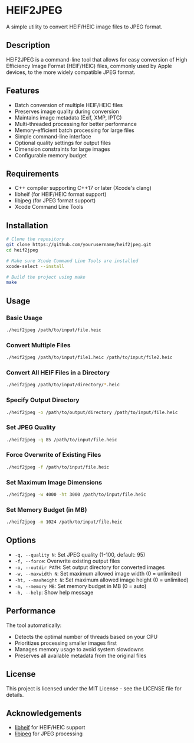 # HEIF2JPEG

A simple utility to convert HEIF/HEIC image files to JPEG format.

## Description

HEIF2JPEG is a command-line tool that allows for easy conversion of High Efficiency Image Format (HEIF/HEIC) files, commonly used by Apple devices, to the more widely compatible JPEG format.

## Features

- Batch conversion of multiple HEIF/HEIC files
- Preserves image quality during conversion
- Maintains image metadata (Exif, XMP, IPTC)
- Multi-threaded processing for better performance
- Memory-efficient batch processing for large files
- Simple command-line interface
- Optional quality settings for output files
- Dimension constraints for large images
- Configurable memory budget

## Requirements

- C++ compiler supporting C++17 or later (Xcode's clang)
- libheif (for HEIF/HEIC format support)
- libjpeg (for JPEG format support)
- Xcode Command Line Tools

## Installation

```bash
# Clone the repository
git clone https://github.com/yourusername/heif2jpeg.git
cd heif2jpeg

# Make sure Xcode Command Line Tools are installed
xcode-select --install

# Build the project using make
make
```

## Usage

### Basic Usage

```bash
./heif2jpeg /path/to/input/file.heic
```

### Convert Multiple Files

```bash
./heif2jpeg /path/to/input/file1.heic /path/to/input/file2.heic
```

### Convert All HEIF Files in a Directory

```bash
./heif2jpeg /path/to/input/directory/*.heic
```

### Specify Output Directory

```bash
./heif2jpeg -o /path/to/output/directory /path/to/input/file.heic
```

### Set JPEG Quality

```bash
./heif2jpeg -q 85 /path/to/input/file.heic
```

### Force Overwrite of Existing Files

```bash
./heif2jpeg -f /path/to/input/file.heic
```

### Set Maximum Image Dimensions

```bash
./heif2jpeg -w 4000 -ht 3000 /path/to/input/file.heic
```

### Set Memory Budget (in MB)

```bash
./heif2jpeg -m 1024 /path/to/input/file.heic
```

## Options

- `-q, --quality N`: Set JPEG quality (1-100, default: 95)
- `-f, --force`: Overwrite existing output files
- `-o, --outdir PATH`: Set output directory for converted images
- `-w, --maxwidth N`: Set maximum allowed image width (0 = unlimited)
- `-ht, --maxheight N`: Set maximum allowed image height (0 = unlimited)
- `-m, --memory MB`: Set memory budget in MB (0 = auto)
- `-h, --help`: Show help message

## Performance

The tool automatically:
- Detects the optimal number of threads based on your CPU
- Prioritizes processing smaller images first
- Manages memory usage to avoid system slowdowns
- Preserves all available metadata from the original files

## License

This project is licensed under the MIT License - see the LICENSE file for details.

## Acknowledgements

- [libheif](https://github.com/strukturag/libheif) for HEIF/HEIC support
- [libjpeg](http://libjpeg.sourceforge.net/) for JPEG processing
